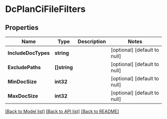 # DcPlanCiFileFilters

## Properties
Name | Type | Description | Notes
------------ | ------------- | ------------- | -------------
**IncludeDocTypes** | **string** |  | [optional] [default to null]
**ExcludePaths** | **[]string** |  | [optional] [default to null]
**MinDocSize** | **int32** |  | [optional] [default to null]
**MaxDocSize** | **int32** |  | [optional] [default to null]

[[Back to Model list]](../README.md#documentation-for-models) [[Back to API list]](../README.md#documentation-for-api-endpoints) [[Back to README]](../README.md)

